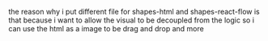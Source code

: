the reason why i put different file for shapes-html and shapes-react-flow is that because i want to allow the visual to be decoupled from the logic
so i can use the html as a image to be drag and drop and more